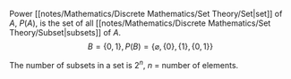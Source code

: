 Power [[notes/Mathematics/Discrete Mathematics/Set Theory/Set|set]] of $A$, $P(A)$, is the set of all [[notes/Mathematics/Discrete Mathematics/Set Theory/Subset|subsets]] of $A$.
$$B=\{0,1\}, P(B) = \{\varnothing,\{0\},\{1\},\{0,1\}\}$$

The number of subsets in a set is $2^n$, $n$ = number of elements.